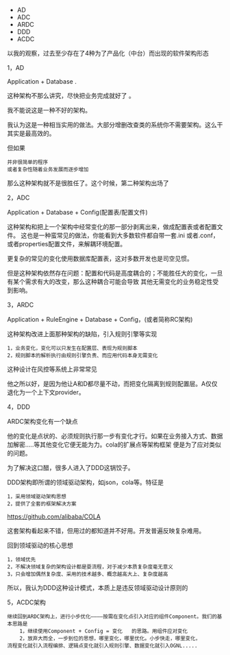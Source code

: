 * AD
* ADC
* ARDC
* DDD
* ACDC 


以我的观察，过去至少存在了4种为了产品化（中台）而出现的软件架构形态


1，AD

Application + Database .

这种架构不那么讲究，尽快把业务完成就好了 。

我不能说这是一种不好的架构。

我认为这是一种相当实用的做法。大部分增删改查类的系统你不需要架构。这么干其实是最高效的。

但如果

    并非很简单的程序
    或者复杂性随着业务发展而逐步增加

那么这种架构就不是很胜任了。这个时候，第二种架构出场了

2，ADC

Application + Database  + Config(配置表/配置文件)

这种架构和把上一个架构中经常变化的那一部分剥离出来，做成配置表或者配置文件。
这也是一种蛮常见的做法，你能看到大多数软件都自带一套.ini 或者.conf，或者properties配置文件，来解耦环境配置。

更复杂的常见的变化使用数据库配置表，这对多数开发也是司空见惯。


但是这种架构依然存在问题：配置和代码是高度耦合的；不能胜任大的变化，一旦有某个需求有大的改变，那么这种耦合可能会导致
其他无需变化的业务稳定性受到影响。

3，ARDC

Application + RuleEngine + Database  + Config，(或者简称RC架构)

这种架构改进上面那种架构的缺陷，引入规则引擎等实现

    1，业务变化，变化可以只发生在配置层、表现为规则脚本
    2，规则脚本的解析执行由规则引擎负责、而应用代码本身无需变化

这种设计在风控等系统上非常常见

他之所以好，是因为他让A和D都尽量不动，而把变化隔离到规则配置层。A仅仅退化为一个上下文provider。

4，DDD

ARDC架构变化有一个缺点

他的变化是点状的、必须规则执行那一步有变化才行。如果在业务接入方式、数据加解密.....等其他变化它便无能为力。cola的扩展点等架构框架
便是为了应对类似的问题。

为了解决这口醋，很多人进入了DDD这锅饺子。

DDD架构即所谓的领域驱动架构，如json，cola等。特征是

    1，采用领域驱动架构思想
    2，提供了全套的框架解决方案



https://github.com/alibaba/COLA

这套架构看起来不错，但用过的都知道并不好用。开发普遍反映复杂难用。

回到领域驱动的核心思想

    1，领域优先
    2，不解决领域复杂的架构设计都是耍流程，对于减少本质复杂度毫无意义
    3，只会增加偶然复杂度、采用的技术越多、概念越高大上、复杂度越高
所以，我认为DDD这种设计模式，本质上是违反领域驱动设计原则的


5，ACDC架构



    继续回到ARDC架构上，进行小步优化————按需在变化点引入对应的组件Component。我们的基本思路是
        1，继续使用Component + Config = 变化   的思路。用组件应对变化
        2，放弃大而全，一步到位的思想，哪里变化，哪里优化。小步快走，哪里变化， 
    流程变化就引入流程编排、逻辑点变化就引入规则引擎、数据变化就引入OGNL.....

 